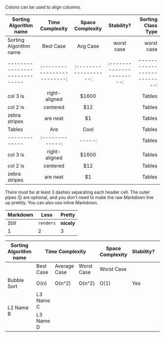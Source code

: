 Colons can be used to align columns.

| Sorting Algorithm name        | Time Complexity           | Space Complexity    |    Stability?           | Sorting Class Type        |
| ----------------------------- |:-------------------------:|:-------------------:|:-----------------------:|--------------------------:|
| Sorting Algorithm name        | Best Case | Avg Case | worst case | worst case  |
| ----------------------------- |:-------------------------:|:-------------------:|:-----------------------:|--------------------------:|
| col 3 is      | right-aligned | $1600 |               | Tables        | Are           | Cool  |
| col 2 is      | centered      |   $12 |               | Tables        | Are           | Cool  |
| zebra stripes | are neat      |    $1 |               | Tables        | Are           | Cool  |
| Tables        | Are           | Cool  |               | Tables        | Are           | Cool  |
| ------------- |:-------------:| -----:|               | Tables        | Are           | Cool  |
| col 3 is      | right-aligned | $1600 |               | Tables        | Are           | Cool  |
| col 2 is      | centered      |   $12 |               | Tables        | Are           | Cool  |
| zebra stripes | are neat      |    $1 |               | Tables        | Are           | Cool  |
There must be at least 3 dashes separating each header cell.
The outer pipes (|) are optional, and you don't need to make the 
raw Markdown line up prettily. You can also use inline Markdown.

Markdown | Less | Pretty
--- | --- | ---
*Still* | `renders` | **nicely**
1 | 2 | 3


<table>
    <thead>
        <tr>
            <th>Sorting Algorithm name  </th>
            <th colspan=3>Time Complexity</th>
            <th>Space Complexity</th>
            <th>Stability?</th>
            <th>Sorting Class Type</th>
        </tr>
    </thead>
    <tbody>
        <tr>
            <td></td>
            <td>Best Case</td>
            <td>Average Case</td>
            <td>Worst Case</td>
            <td>Worst Case</td>
            <td></td>
            <td></td>
        </tr>
        <tr>
            <td>Bubble Sort</td>
            <td>O(n)</td>
            <td>O(n^2)</td>
            <td>O(n^2)</td>
            <td>O(1)</td>
            <td>Yes</td>
            <td>Comparison</td>
        </tr>
        <tr>
            <td rowspan=2>L2 Name B</td>
            <td>L3 Name C</td>
        </tr>
        <tr>
            <td>L3 Name D</td>
        </tr>
    </tbody>
</table>